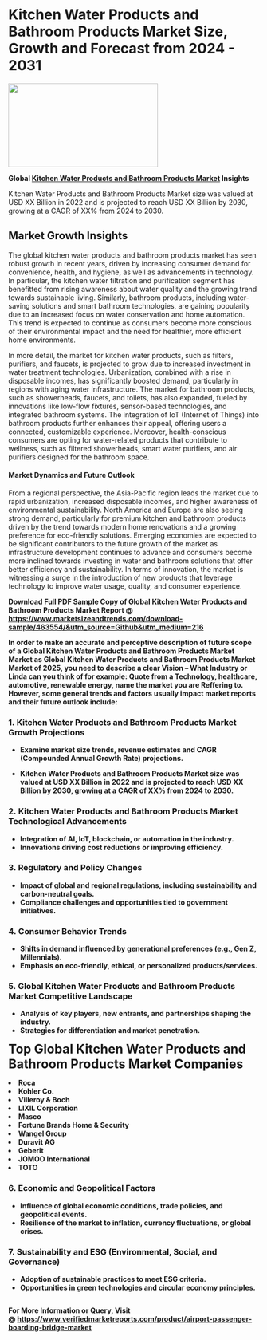 <H1>Kitchen Water Products and Bathroom Products Market Size, Growth and Forecast from 2024 - 2031</H1><img class="aligncenter size-medium wp-image-584254" src="https://thirdeyenews.in/wp-content/uploads/2024/09/Global-Market-Research-300x168.jpeg" alt="" width="300" height="168" /><p><strong>Global&nbsp;<a href="https://www.marketsizeandtrends.com/download-sample/463554/&amp;utm_source=Github&utm_medium=216">Kitchen Water Products and Bathroom Products Market</a> Insights</strong></p><p>Kitchen Water Products and Bathroom Products Market size was valued at USD XX Billion in 2022 and is projected to reach USD XX Billion by 2030, growing at a CAGR of XX% from 2024 to 2030.</p><p><h2>Market Growth Insights</h2> <p>The global kitchen water products and bathroom products market has seen robust growth in recent years, driven by increasing consumer demand for convenience, health, and hygiene, as well as advancements in technology. In particular, the kitchen water filtration and purification segment has benefitted from rising awareness about water quality and the growing trend towards sustainable living. Similarly, bathroom products, including water-saving solutions and smart bathroom technologies, are gaining popularity due to an increased focus on water conservation and home automation. This trend is expected to continue as consumers become more conscious of their environmental impact and the need for healthier, more efficient home environments.</p> <p><strong></strong></p> <p>In more detail, the market for kitchen water products, such as filters, purifiers, and faucets, is projected to grow due to increased investment in water treatment technologies. Urbanization, combined with a rise in disposable incomes, has significantly boosted demand, particularly in regions with aging water infrastructure. The market for bathroom products, such as showerheads, faucets, and toilets, has also expanded, fueled by innovations like low-flow fixtures, sensor-based technologies, and integrated bathroom systems. The integration of IoT (Internet of Things) into bathroom products further enhances their appeal, offering users a connected, customizable experience. Moreover, health-conscious consumers are opting for water-related products that contribute to wellness, such as filtered showerheads, smart water purifiers, and air purifiers designed for the bathroom space. <h4>Market Dynamics and Future Outlook</h4> <p>From a regional perspective, the Asia-Pacific region leads the market due to rapid urbanization, increased disposable incomes, and higher awareness of environmental sustainability. North America and Europe are also seeing strong demand, particularly for premium kitchen and bathroom products driven by the trend towards modern home renovations and a growing preference for eco-friendly solutions. Emerging economies are expected to be significant contributors to the future growth of the market as infrastructure development continues to advance and consumers become more inclined towards investing in water and bathroom solutions that offer better efficiency and sustainability. In terms of innovation, the market is witnessing a surge in the introduction of new products that leverage technology to improve water usage, quality, and consumer experience. <p><strong></p><p><span class=""><strong>Download Full PDF Sample Copy of Global Kitchen Water Products and Bathroom Products Market Report</strong> @ <a href="https://www.marketsizeandtrends.com/download-sample/463554/&amp;utm_source=Github&utm_medium=216" target="_blank">https://www.marketsizeandtrends.com/download-sample/463554/&amp;utm_source=Github&utm_medium=216</a></span></p><p>In order to make an accurate and perceptive description of future scope of a Global&nbsp;Kitchen Water Products and Bathroom Products Market Market as Global&nbsp;Kitchen Water Products and Bathroom Products Market Market of 2025, you need to describe a clear Vision &ndash; What Industry or Linda can you think of for example: Quote from a Technology, healthcare, automotive, renewable energy, name the market you are Reffering to. However, some general trends and factors usually impact market reports and their future outlook include:</p><h3>1.&nbsp;<strong>Kitchen Water Products and Bathroom Products Market Growth Projections</strong></h3><ul><li>Examine market size trends, revenue estimates and CAGR (Compounded Annual Growth Rate) projections.</li><li><p>Kitchen Water Products and Bathroom Products Market size was valued at USD XX Billion in 2022 and is projected to reach USD XX Billion by 2030, growing at a CAGR of XX% from 2024 to 2030.</p></li></ul><h3>2.&nbsp;<strong>Kitchen Water Products and Bathroom Products Market Technological Advancements</strong></h3><ul><li>Integration of AI, IoT, blockchain, or automation in the industry.</li><li>Innovations driving cost reductions or improving efficiency.</li></ul><h3>3.&nbsp;<strong>Regulatory and Policy Changes</strong></h3><ul><li>Impact of global and regional regulations, including sustainability and carbon-neutral goals.</li><li>Compliance challenges and opportunities tied to government initiatives.</li></ul><h3>4.&nbsp;<strong>Consumer Behavior Trends</strong></h3><ul><li>Shifts in demand influenced by generational preferences (e.g., Gen Z, Millennials).</li><li>Emphasis on eco-friendly, ethical, or personalized products/services.</li></ul><h3>5.&nbsp;<strong>Global Kitchen Water Products and Bathroom Products Market Competitive Landscape</strong></h3><ul><li>Analysis of key players, new entrants, and partnerships shaping the industry.</li><li>Strategies for differentiation and market penetration.</li></ul><p data-pm-slice="1 1 []"><span style="color: inherit; font-family: inherit; font-size: 25px;">Top Global Kitchen Water Products and Bathroom Products Market Companies</span></p><div class="" data-test-id=""><p><li>Roca</li><li> Kohler Co.</li><li> Villeroy & Boch</li><li> LIXIL Corporation</li><li> Masco</li><li> Fortune Brands Home & Security</li><li> Wangel Group</li><li> Duravit AG</li><li> Geberit</li><li> JOMOO International</li><li> TOTO</li></p></div><h3>6.&nbsp;<strong>Economic and Geopolitical Factors</strong></h3><ul><li>Influence of global economic conditions, trade policies, and geopolitical events.</li><li>Resilience of the market to inflation, currency fluctuations, or global crises.</li></ul><h3>7.&nbsp;<strong>Sustainability and ESG (Environmental, Social, and Governance)</strong></h3><ul><li>Adoption of sustainable practices to meet ESG criteria.</li><li>Opportunities in green technologies and circular economy principles.</li></ul><h2><strong style="font-size: 14px;">For More Information or Query, Visit @&nbsp;</strong><a style="background-color: #ffffff; font-size: 14px;" href="https://www.marketsizeandtrends.com/report/kitchen-water-products-and-bathroom-products-market/" target="_blank">https://www.verifiedmarketreports.com/product/airport-passenger-boarding-bridge-market</a></h2>
